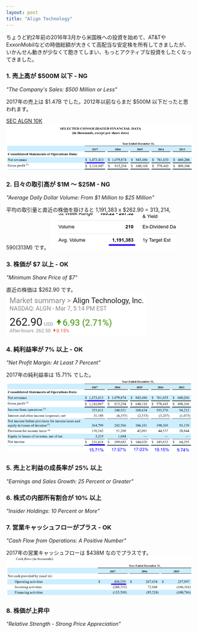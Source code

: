 ```yaml
---
layout: post
title: "Align Technology"
---
```

ちょうど約2年前の2016年3月から米国株への投資を始めて、AT&TやExxonMobilなどの時価総額が大きくて高配当な安定株を所有してきましたが、いかんせん動きが少なくて飽きてしまい、もっとアクティブな投資をしたくなってきました。

### 1. 売上高が $500M 以下 - NG

*"The Company's Sales: $500 Million or Less"*

2017年の売上は $1.47B でした。2012年以前ならまだ $500M 以下だったと思われます。

[SEC ALGN 10K](https://www.sec.gov/Archives/edgar/data/1097149/000109714918000010/algn-20171231x10k.htm)
![売上高](/assets/img/ALGN-revenue.png)

### 2. 日々の取引高が $1M ～ $25M - NG

*"Average Daily Dollar Volume: From $1 Million to $25 Million"*

平均の取引量と直近の株価を掛けると 1,191,383 x $262.90 = $313,214,590 ($313M) です。
![取引高](/assets/img/ALGN-volume.png)

### 3. 株価が $7 以上 - OK

*"Minimum Share Price of $7"*

直近の株価は $262.90 です。  
![株価](/assets/img/ALGN-price.png)

### 4. 純利益率が 7% 以上 - OK

*"Net Profit Margin: At Least 7 Percent"*

2017年の純利益率は 15.71% でした。
![純利益率](/assets/img/ALGN-net-profit-margin.png)

### 5. 売上と利益の成長率が 25% 以上

*"Earnings and Sales Growth: 25 Percent or Greater"*

### 6. 株式の内部所有割合が 10% 以上

*"Insider Holdings: 10 Percent or More"*

### 7. 営業キャッシュフローがプラス - OK

*"Cash Flow from Operations: A Positive Number"*

2017年の営業キャッシュフローは $438M なのでプラスです。
![キャッシュフロー](/assets/img/ALGN-cashflow.png)

### 8. 株価が上昇中

*"Relative Strength - Strong Price Appreciation"*

